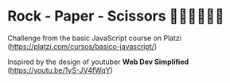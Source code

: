 # Rock - Paper - Scissors ✊🏽✋🏽✌🏽

Challenge from the basic JavaScript course on Platzi (https://platzi.com/cursos/basico-javascript/)

Inspired by the design of youtuber **Web Dev Simplified** (https://youtu.be/1yS-JV4fWqY)
